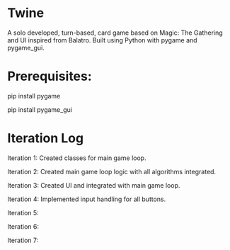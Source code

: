 # Twine
A solo developed, turn-based, card game based on Magic: The Gathering and UI inspired from Balatro. Built using Python with pygame and pygame_gui.

# Prerequisites:
pip install pygame

pip install pygame_gui

# Iteration Log
Iteration 1:
Created classes for main game loop.

Iteration 2:
Created main game loop logic with all algorithms integrated.

Iteration 3:
Created UI and integrated with main game loop.

Iteration 4:
Implemented input handling for all buttons.

Iteration 5:

Iteration 6:

Iteration 7:
